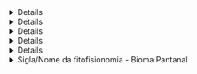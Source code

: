 <details>
Sigla/Nome da fitofisionomia - Bioma Amazônia

Floresta Ombrófila Aberta Aluvial
Floresta Ombrófila Aberta Terras Baixas
Floresta Ombrófila Aberta Submontana
Floresta Estacional Decidual Terras Baixas
Floresta Estacional Decidual Submontana
Floresta Ombrófila Densa Aluvial
Floresta Ombrófila Densa de Terras Baixas
Floresta Ombrófila Densa Montana
Floresta Ombrófila Densa Submontana
Floresta Estacional Semidecidual aluvial
Floresta Estacional Semidecidual de terras baixas
Floresta Estacional Semidecidual montana
Floresta Estacional Semidecidual Submontana
Campinarana Arborizada
Campinarana Arbustiva
Campinarana Florestada
Campinarana gramíneo lenhosa
Vegetação com influência fluvial e/ou lacustre
Pioneiras com influência fluviomarinha (mangue)
Pioneiras com influência Marinha (restinga)
Refúgio montano
Savana Arborizada
Savana Florestada
Savana Gramíneo- Lenhosa
Savana Parque
Savana Estépica Arborizada
Savana Estépica Florestada
Savana Estépica Gramíneo Lenhosa
Savana Estépica Parque
Floresta Ombrófila Aberta Montana
Floresta Estacional Decidual Aluvial
Refúgio Alto-Montano
Refúgio Submontano
Contato Savana/Formações Pioneiras - Específico para Formação Pioneira com Influência Marinha (Restinga)
Contato Savana/Floresta Estacional SN
Contato Savana/Floresta Ombrófila SO
Contato Savana/Savana-Estépica ST
Contato Savana- Estépica/Floresta Estacional TN
Contato Campinarana/Floresta Ombrófila LO
Contato Floresta Ombrófila/Floresta Estacional ON
Savana-Estépica
Savana
Áreas das Formações Pioneira
Campinarana

</details>

<details>
Fitofisionomias, MCTI, (2020)
Sigla/Nome da fitofisionomia - Bioma Cerrado

Floresta Ombrófila Aberta Aluvial
Floresta Ombrófila Aberta das Terras Baixas
Floresta Ombrófila Aberta Submontana
Floresta Estacional Decidual Aluvial
Floresta Estacional Decidual das Terras Baixas
Floresta Estacional Decidual Montana/BA
Floresta Estacional Decidual Montana/GO
Floresta Estacional Decidual Montana/MG
Floresta Estacional Decidual Montana/PI
Floresta Estacional Decidual Montana/MS
Floresta Estacional Decidual Montana/TO
Floresta Estacional Decidual Submontana/BA
Floresta Estacional Decidual Submontana/GO
Floresta Estacional Decidual Submontana/MA
Floresta Estacional Decidual Submontana/MG
Floresta Estacional Decidual Submontana/PI
Floresta Estacional Decidual Submontana/TO
Floresta Estacional Decidual Submontana/MS
Floresta Estacional Decidual Submontana/MT
Floresta Estacional Decidual Submontana/SP
Floresta Ombrófila Densa Aluvial
Floresta Ombrófila Densa de Terras Baixas
Floresta Ombrófila Densa Submontana
Estepe Gramíneo-Lenhosa
Floresta Estacional Semidecidual Aluvial/MA
Floresta Estacional Semidecidual Aluvial/PA
Floresta Estacional Semidecidual Aluvial/TO
Floresta Estacional Semidecidual Aluvial/BA
Floresta Estacional Semidecidual Aluvial/GO
Floresta Estacional Semidecidual Aluvial/MG
Floresta Estacional Semidecidual Aluvial/PI
Floresta Estacional Semidecidual Aluvial/PR
Floresta Estacional Semidecidual Aluvial/SP
Floresta Estacional Semidecidual Aluvial/MS
Floresta Estacional Semidecidual Aluvial/MT
Floresta Estacional Semidecidual das Terras Baixas/MA
Floresta Estacional Semidecidual das Terras Baixas/MT
Floresta Estacional Semidecidual das Terras Baixas/GO
Floresta Estacional Semidecidual das Terras Baixas/PI
Floresta Estacional Semidecidual Montana/BA
Floresta Estacional Semidecidual Montana/PI
Floresta Estacional Semidecidual Montana/GO
Floresta Estacional Semidecidual Montana/MG
Floresta Estacional Semidecidual Montana/MS
Floresta Estacional Semidecidual Montana/PR
Floresta Estacional Semidecidual Montana/SP
Floresta Estacional Semidecidual Montana/TO
Floresta Estacional Semidecidual Submontana/BA
Floresta Estacional Semidecidual Submontana/MA
Floresta Estacional Semidecidual Submontana/PI
Floresta Estacional Semidecidual Submontana/GO/MG/MS/MT/SP/TO
Floresta Estacional Semidecidual Submontana/MG
Floresta Estacional Semidecidual Submontana/MS
Floresta Estacional Semidecidual Submontana/MT
Floresta Estacional Semidecidual Submontana/SP
Floresta Estacional Semidecidual Submontana/TO
Floresta Ombrófila Mista Aluvial
Floresta Ombrófila Mista Alto-montana
Floresta Ombrófila Mista Montana
Contato Floresta Ombrófila/Floresta Estacional
Formação Pioneira
Formação Pioneira com influência fluvial e/
Formação Pioneira com influência fluvio- marinha (mangue)
Formação Pioneira com influência marinha (restinga)
Refúgio Montano
Savana
Savana Arborizada
Savana Florestada/PR
Savana Florestada/SP
Savana Florestada/BA
Savana Florestada/DF
Savana Florestada/GO
Savana Florestada/MG
Savana Florestada/MS
Savana Florestada/MT
Savana Florestada/MA
Savana Florestada/PI
Savana Florestada/TO
Savana Gramíneo-lenhosa
Contato Savana/Floresta Ombrófila Mista
Contato Savana/Floresta Estacional
Contato Savana/Floresta Ombrófila
Savana Parque
Contato Savana/Savana- Estépica
Contato Savana/Savana- Estépica/Floresta Estacional
Savana-Estépica
Savana Estépica Arborizada
Savana Estépica Florestada
Savana Estépica Gramíneo-lenhosa
Contato Savana- Estépica/Floresta Estacional
Savana Estépica Parque
</details>

<details>
Fitofisionomias, MCTI, (2020)
Sigla/Nome da fitofisionomia - Bioma Mata Atlântica

Floresta Ombrófila Aberta Aluvial
Floresta Ombrófila Aberta Terras baixas
Floresta Ombrófila Aberta Montana
Floresta Ombrófila Aberta Submontana
Floresta Estacional Decidual Aluvial
Floresta Estacional Decidual Terras baixas
Floresta Estacional Decidual Montana
Floresta Estacional Decidual Submontana
Floresta Ombrófila Densa (Floresta Tropical Pluvial)
Floresta Ombrófila Densa Aluvial
Floresta Ombrófila Densa Terras baixas
Floresta Ombrófila Densa Alto-Montana
Floresta Ombrófila Densa Montana
Floresta Ombrófila Densa Submontana
Estepe
Estepe Gramíneo-Lenhosa
Contato EstepeFloresta Ombrófila Mista
Contato Estepe/Floresta Estacional
Floresta Estacional Semidecidual
Floresta Estacional Semidecidual Aluvial
Floresta Estacional Semidecidual Terras baixas
Floresta Estacional Semidecidual Montana
Floresta Estacional Semidecidual Submontana
Campinarana
Campinarana arborizada
Campinarana Gramíneo-Lenhosa
Floresta Ombrófila Mista
Floresta Ombrófila Mista Aluvial
Floresta Ombrófila Mista Alto-Montana
Floresta Ombrófila Mista Montana
Floresta Ombrófila Mista Submontana
Contato Floresta Estacional/Floresta Ombrófila Mista
Contato Floresta Estacional/Formações Pioneiras Específico para Formação Pioneira com Influência Marinha (Restinga)
Contato Floresta Ombrófila Densa/Floresta Ombrófila Mista
Contato Floresta Ombrófila/Floresta Estacional
Contato Floresta Ombrófila/Formações Pioneiras Específico para Formação Pioneira com Influência Marinha (Restinga)
Áreas das Formações Pioneiras
Vegetação com influência fluvial e/ou lacustre
Vegetação com influência fluviomarinha
Vegetação com influência marinha (Restinga)
Refúgios Alto Montanos
Refúgios montanos
Savana
Savana arborizada
Savana florestada
Savana Gramíneo-Lenhosa
Contato Savana/Floresta Ombrófila Mista
Contato Savana/Floresta Estacional
Contato Savana/Floresta Ombrófila
Contato Savana/Formações Pioneiras
Savana parque
Contato Savana/Formações pioneiras Específico para Formação Pioneira com Influência Marinha (Restinga)
Contato Savana/Savana-Estépica
Savana- Estépica arborizada
Savana- Estépica florestada
Savana- Estépica Gramíneo-Lenhosa
Contato Savana-Estépica/Floresta Estacional
</details>
<details>
Fitofisionomias, MCTI, (2020)
Sigla/Nome da fitofisionomia - Bioma Caatinga

Floresta Ombrófila Aberta Aluvial
Floresta Ombrófila Aberta Terras Baixas
Floresta Ombrófila Aberta Montana
Afloramento Rochoso
Floresta Ombrófila Aberta Submontana
Floresta Estacional Decidual Aluvial
Floresta Estacional Decidual Terras Baixas
Floresta Estacional Decidual Montana
Floresta Estacional Decidual Submontana
Floresta Ombrófila Densa Aluvial
Floresta Ombrófila Densa Montana
Dunas
Floresta Ombrófila Densa Submontana
Floresta Estacional Semidecidual aluvial
Floresta Estacional Semidecidual de terras baixas
Floresta Estacional Semidecidual Montana
Floresta Estacional Semidecidual Submontana
Vegetação com influência fluvial e/ou lacustre
Pioneiras com influência fluviomarinha (mangue)
Pioneiras com influência Marinha (restinga)
Refúgio Montano
Savana Arborizada
Savana Florestada
Savana Gramíneo- Lenhosa
Contato Savana/Floresta
Savana Parque
Contato Savana/Formações pioneiras Específico para Formação Pioneira com Influência Marinha (Restinga)
Savana Estépica Arborizada (caatinga aberta)
Savana Estépica Florestada (caatinga densa)
Savana Estépica Gramíneo Lenhosa
Contato Savana/Floresta Estacional
Savana Estépica Parque
</details>
<details>
Fitofisionomias, MCTI, (2020)
Sigla/Nome da fitofisionomia - Bioma Pampa

Floresta Estacional Decidual Aluvial
Floresta Estacional Decidual Terras baixas
Floresta Estacional Decidual Montana
Floresta Estacional Decidual Submontana
Floresta Ombrófla Densa Aluvial
Floresta Ombrófla Densa Terras baixas
Floresta Ombrófla Densa Montana
Dunas
Floresta Ombrófla Densa Submontana
Estepe
Estepe Arborizada
Estepe Gramíneo Lenhosa
Estepe Parque
Contato Estepe- Floresta Ombrófila Mista
Contato Estepe- Floresta Estacional
Contato Estepe- Formações
Floresta Estacional Semidecidual Aluvial
Floresta Estacional Semidecidual Terras baixas
Floresta Estacional Semidecidual Montana
Floresta Estacional Semidecidual Submontana
Floresta Ombrófla Mista Aluvial
Floresta Ombrófla Mista Submontana
Contato Floresta Estacional- Floresta Ombrófila Mista
Contato Floresta Estacional- Formações Pioneiras com Influência Marinha (Restinga)
Contato Floresta Ombrófila Densa-Floresta Ombrófila Mista
Contato Floresta Ombrófila- Formações Pioneiras com Influência Marinha (Restinga)
Áreas das Formações Pioneiras
Vegetação com influência Fluvial e/ou lacustre
Vegetação com influência Fluviomarinha
Vegetação com influência Marinha (Restinga)
Savana Estépica
Savana Estépica Gramíneo-Lenhosa
Savana Estépica Parque
</details>

<details>
Fitofisionomias, MCTI, (2020)
<summary>Sigla/Nome da fitofisionomia - Bioma Pantanal</summary>

Floresta Estacional Decidual Aluvial
Floresta Estacional Decidual Terras baixas
Floresta Estacional Decidual Submontana
Floresta Estacional Semidecidual Aluvial
Floresta Estacional Semidecidual Terras baixas
Floresta Estacional Semidecidual Submontana
Contato Savana/Floresta Estacional
Contato Savana- Estépica/Floresta Estacional
Savana
Savana arborizada
Savana florestada
Contato Savana/Savana- Estépica
Savana-Estépica
Savana- Estépica arborizada
Savana- Estépica florestada
Savana – Gramíneo-Lenhosa
Savana Estépica Gramíneo- Lenhosa
Savana parque
Savana-Estépica parque
</details>
